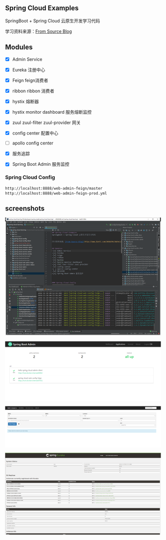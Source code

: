 ## Spring Cloud Examples
SpringBoot + Spring Cloud 云原生开发学习代码


学习资料来源：[From Source Blog](http://www.funtl.com/2018/05/28/microservice/%E5%86%8D%E8%B0%88%E5%BE%AE%E6%9C%8D%E5%8A%A1-%E5%BE%AE%E6%9C%8D%E5%8A%A1%E6%9E%B6%E6%9E%84%E8%AE%BE%E8%AE%A1%E6%A8%A1%E5%BC%8F/)


## Modules

- [x] Admin Service
- [x] Eureka 注册中心
- [x] Feign feign消费者
- [x] ribbon ribbon 消费者
- [x] hystix 熔断器
- [x] hystix monitor dashboard 服务熔断监控
- [x] zuul zuul-filter zuul-provider  网关
- [x] config center 配置中心
- [ ] apollo config center 
- [x] 服务追踪
- [x] Spring Boot Admin 服务监控



### Spring Cloud Config

```
http://localhost:8888/web-admin-feign/master 
http://localhost:8888/web-admin-feign-prod.yml
```

## screenshots
![1](./screenshots/1.png)

![2](./screenshots/2.png)

![3](./screenshots/3.png)

![4](./screenshots/4.png)

